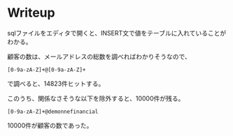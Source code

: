 # Writeup

sqlファイルをエディタで開くと、INSERT文で値をテーブルに入れていることがわかる。

顧客の数は、メールアドレスの総数を調べればわかりそうなので、

```
[0-9a-zA-Z]+@[0-9a-zA-Z]+
```

で調べると、14823件ヒットする。

このうち、関係なさそうな以下を除外すると、10000件が残る。

```
[0-9a-zA-Z]+@demonnefinancial
```

10000件が顧客の数であった。

<!-- flag{10000} -->
